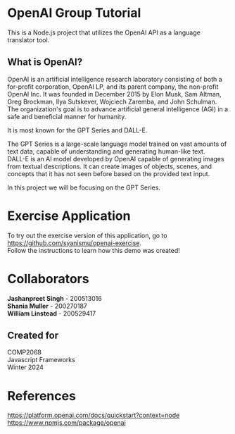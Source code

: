 # OpenAI Group Tutorial

This is a Node.js project that utilizes the OpenAI API as a language translator tool.

## What is OpenAI?

OpenAI is an artificial intelligence research laboratory consisting of both a for-profit corporation, OpenAI LP, and its parent company, the non-profit OpenAI Inc. It was founded in December 2015 by Elon Musk, Sam Altman, Greg Brockman, Ilya Sutskever, Wojciech Zaremba, and John Schulman. The organization's goal is to advance artificial general intelligence (AGI) in a safe and beneficial manner for humanity.

It is most known for the GPT Series and DALL-E. 

The GPT Series is a large-scale language model trained on vast amounts of text data, capable of understanding and generating human-like text.  
DALL-E is an AI model developed by OpenAI capable of generating images from textual descriptions. It can create images of objects, scenes, and concepts that it has not seen before based on the provided text input.

In this project we will be focusing on the GPT Series.  

# Exercise Application

To try out the exercise version of this application, go to https://github.com/syanismu/openai-exercise.   
Follow the instructions to learn how this demo was created!

# Collaborators 
**Jashanpreet Singh** - 200513016  
**Shania Muller** - 200270187  
**William Linstead** - 200529417  

## Created for 
COMP2068  
Javascript Frameworks  
Winter 2024  

# References
https://platform.openai.com/docs/quickstart?context=node  
https://www.npmjs.com/package/openai 
